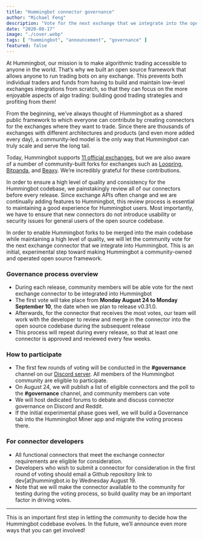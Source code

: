 ```yaml
---
title: "Hummingbot connector governance"
author: "Michael Feng"
description: "Vote for the next exchange that we integrate into the open source Hummingbot codebase!"
date: "2020-08-17"
image: "./cover.webp"
tags: [ "hummingbot", "announcement", "governance" ]
featured: false
---
```


At Hummingbot, our mission is to make algorithmic trading accessible to anyone in the world. That’s why we built an open source framework that allows anyone to run trading bots on any exchange. This prevents both individual traders and funds from having to build and maintain low-level exchanges integrations from scratch, so that they can focus on the more enjoyable aspects of algo trading: building good trading strategies and profiting from them!

From the beginning, we’ve always thought of Hummingbot as a shared public framework to which everyone can contribute by creating connectors for the exchanges where they want to trade. Since there are thousands of exchanges with different architectures and products (and even more added every day), a community-led model is the only way that Hummingbot can truly scale and serve the long tail.

Today, Hummingbot supports [11 official exchanges](https://docs.hummingbot.io/exchange-connectors/overview/), but we are also aware of a number of community-built forks for exchanges such as [Loopring](https://loopring.org), [Bitpanda](https://www.bitpanda.com), and [Beaxy](https://beaxy.com). We’re incredibly grateful for these contributions.

<!-- more -->

In order to ensure a high level of quality and consistency for the Hummingbot codebase, we painstakingly review all of our connectors before every release. Since exchange APIs often change and we are continually adding features to Hummingbot, this review process is essential to maintaining a good experience for Hummingbot users. Most importantly, we have to ensure that new connectors do not introduce usability or security issues for general users of the open source codebase.

In order to enable Hummingbot forks to be merged into the main codebase while maintaining a high level of quality, we will let the community vote for the next exchange connector that we integrate into Hummingbot. This is an initial, experimental step toward making Hummingbot a community-owned and operated open source framework.

### Governance process overview

* During each release, community members will be able vote for the next exchange connector to be integrated into Hummingbot
* The first vote will take place from **Monday August 24 to Monday September 10**, the date when we plan to release v0.31.0.
* Afterwards, for the connector that receives the most votes, our team will work with the developer to review and merge in the connector into the open source codebase during the subsequent release
* This process will repeat during every release, so that at least one connector is approved and reviewed every few weeks.

### How to participate

* The first few rounds of voting will be conducted in the **#governance** channel on our [Discord server](https://discord.hummingbot.io). All members of the Hummingbot community are eligible to participate.
* On August 24, we will publish a list of eligible connectors and the poll to the **#governance** channel, and community members can vote 
* We will host dedicated forums to debate and discuss connector governance on Discord and Reddit.
* If the initial experimental phase goes well, we will build a Governance tab into the Hummingbot Miner app and migrate the voting process there.

### For connector developers

* All functional connectors that meet the exchange connector requirements are eligible for consideration.
* Developers who wish to submit a connector for consideration in the first round of voting should email a Github repository link to dev[at]hummingbot.io by Wednesday August 19.
* Note that we will make the connector available to the community for testing during the voting process, so build quality may be an important factor in driving votes.

---

This is an important first step in letting the community to decide how the Hummingbot codebase evolves. In the future, we’ll announce even more ways that you can get involved!
